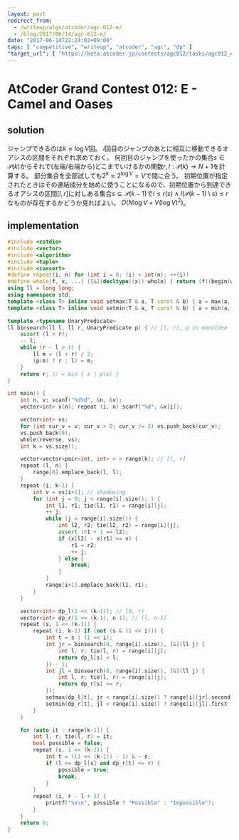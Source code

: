 ```yaml
---
layout: post
redirect_from:
  - /writeup/algo/atcoder/agc-012-e/
  - /blog/2017/06/14/agc-012-e/
date: "2017-06-14T22:24:02+09:00"
tags: [ "competitive", "writeup", "atcoder", "agc", "dp" ]
"target_url": [ "https://beta.atcoder.jp/contests/agc012/tasks/agc012_e" ]
---
```


# AtCoder Grand Contest 012: E - Camel and Oases

## solution

ジャンプできるのは$k \approx \log V$回。
$i$回目のジャンプのあとに相互に移動できるオアシスの区間をそれぞれ求めておく。
何回目のジャンプを使ったかの集合$s \in \mathcal{P}(k)$からそれで(左端/右端から)どこまでいけるかの関数$r, l : \mathcal{P}(k) \to N+1$を計算する。
部分集合を全部試しても$2^k \approx 2^{\log V} = V$で間に合う。
初期位置が指定されたときはその連結成分を始めに使うことになるので、初期位置から到達できるオアシスの区間$[l, r]$に対しある集合$s \subseteq \mathcal{P}(k-1)$で$l \le r(s) \land l(\mathcal{P}(k-1) \setminus s) \le r$なものが存在するかどうか見ればよい。
$O(N \log V + V (\log V)^2)$。

## implementation

``` c++
#include <cstdio>
#include <vector>
#include <algorithm>
#include <tuple>
#include <cassert>
#define repeat(i, n) for (int i = 0; (i) < int(n); ++(i))
#define whole(f, x, ...) ([&](decltype((x)) whole) { return (f)(begin(whole), end(whole), ## __VA_ARGS__); })(x)
using ll = long long;
using namespace std;
template <class T> inline void setmax(T & a, T const & b) { a = max(a, b); }
template <class T> inline void setmin(T & a, T const & b) { a = min(a, b); }

template <typename UnaryPredicate>
ll binsearch(ll l, ll r, UnaryPredicate p) { // [l, r), p is monotone
    assert (l < r);
    -- l;
    while (r - l > 1) {
        ll m = (l + r) / 2;
        (p(m) ? r : l) = m;
    }
    return r; // = min { x | p(x) }
}

int main() {
    int n, v; scanf("%d%d", &n, &v);
    vector<int> x(n); repeat (i, n) scanf("%d", &x[i]);

    vector<int> vs;
    for (int cur_v = v; cur_v > 0; cur_v /= 2) vs.push_back(cur_v);
    vs.push_back(0);
    whole(reverse, vs);
    int k = vs.size();

    vector<vector<pair<int, int> > > range(k); // [l, r]
    repeat (l, n) {
        range[0].emplace_back(l, l);
    }
    repeat (i, k-1) {
        int v = vs[i+1]; // shadowing
        for (int j = 0; j < range[i].size(); ) {
            int l1, r1; tie(l1, r1) = range[i][j];
            ++ j;
            while (j < range[i].size()) {
                int l2, r2; tie(l2, r2) = range[i][j];
                assert (r1 + 1 == l2);
                if (x[l2] - x[r1] <= v) {
                    r1 = r2;
                    ++ j;
                } else {
                    break;
                }
            }
            range[i+1].emplace_back(l1, r1);
        }
    }

    vector<int> dp_l(1 << (k-1)); // [0, r)
    vector<int> dp_r(1 << (k-1), n-1); // (l, n-1]
    repeat (s, 1 << (k-1)) {
        repeat (i, k-1) if (not (s & (1 << i))) {
            int t = s | (1 << i);
            int jr = binsearch(0, range[i].size(), [&](ll j) {
                int l, r; tie(l, r) = range[i][j];
                return dp_l[s] < l;
            }) - 1;
            int jl = binsearch(0, range[i].size(), [&](ll j) {
                int l, r; tie(l, r) = range[i][j];
                return dp_r[s] <= r;
            });
            setmax(dp_l[t], jr < range[i].size() ? range[i][jr].second + 1 :  n);
            setmin(dp_r[t], jl < range[i].size() ? range[i][jl].first  - 1 : -1);
        }
    }

    for (auto it : range[k-1]) {
        int l, r; tie(l, r) = it;
        bool possible = false;
        repeat (s, 1 << (k-1)) {
            int t = ((1 << (k-1)) - 1) & ~ s;
            if (l <= dp_l[s] and dp_r[t] <= r) {
                possible = true;
                break;
            }
        }
        repeat (i, r - l + 1) {
            printf("%s\n", possible ? "Possible" : "Impossible");
        }
    }
    return 0;
}
```
